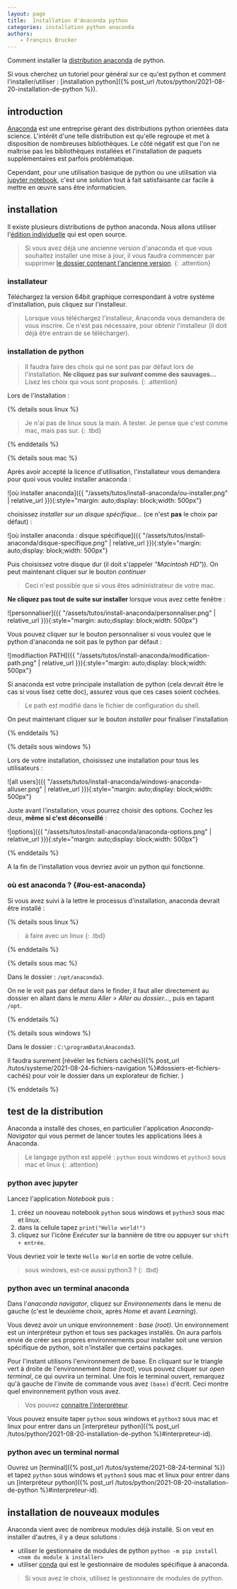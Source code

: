 ```yaml
---
layout: page
title:  Installation d'Anaconda python
categories: installation python anaconda
authors: 
    - François Brucker
---
```


Comment installer la [distribution anaconda](https://www.anaconda.com/) de python.

<!--more-->

Si vous cherchez un tutoriel pour général sur ce qu'est python et comment l'installer/utiliser : [installation python]({% post_url /tutos/python/2021-08-20-installation-de-python %}).

## introduction

[Anaconda](https://www.anaconda.com/) est une entreprise gérant des distributions python orientées data science. L'intérêt d'une telle distribution est qu'elle regroupe et met à disposition de nombreuses bibliothèques. Le côté négatif est que l'on ne maîtrise pas les bibliothèques installées et l'installation de paquets supplémentaires est parfois problématique.

Cependant, pour une utilisation basique de python ou une utilisation via [jupyter notebook](https://jupyter.org/), c'est une solution tout à fait satisfaisante car facile à mettre en œuvre sans être informaticien.

## installation

Il existe plusieurs distributions de python anaconda. Nous allons utiliser l'[édition individuelle](https://www.anaconda.com/products/individual) qui est open source.

> Si vous avez déjà une ancienne version d'anaconda et que vous souhaitez installer une mise à jour, il vous faudra commencer par supprimer [le dossier contenant l'ancienne version](#ou-est-anaconda).
{: .attention}

### installateur

 Téléchargez la version 64bit graphique correspondant à votre système d'installation, puis cliquez sur l'installeur.

 > Lorsque vous téléchargez l'installeur, Anaconda vous demandera de vous inscrire. Ce n'est pas nécessaire, pour obtenir l'installeur (il doit déjà être entrain de se télécharger).

### installation de python

> Il faudra faire des choix qui ne sont pas par défaut lors de l'installation.
> **Ne cliquez pas sur *suivant* comme des sauvages...** Lisez les choix qui vous sont proposés.
{: .attention}

Lors de l'installation :

{% details sous linux %}

> Je n'ai pas de linux sous la main. A tester.
> Je pense que c'est comme mac, mais pas sur.
{: .tbd}

{% enddetails %}

{% details sous mac %}

Après avoir accepté la licence d'utilisation, l'installateur vous demandera pour quoi vous voulez installer anaconda :

![où installer anaconda]({{ "/assets/tutos/install-anaconda/ou-installer.png" | relative_url }}){:style="margin: auto;display: block;width: 500px"}

choisissez *installer sur un disque spécifique...* (ce n'est **pas** le choix par défaut) :

![où installer anaconda : disque spécifique]({{ "/assets/tutos/install-anaconda/disque-specifique.png" | relative_url }}){:style="margin: auto;display: block;width: 500px"}

Puis choisissez votre disque dur (il doit s'(appeler *"Macintosh HD"*)). On peut maintenant cliquer sur le bouton *continuer*

> Ceci n'est possible que si vous êtes administrateur de votre mac.

**Ne cliquez pas tout de suite sur installer** lorsque vous avez cette fenêtre :

![personnaliser]({{ "/assets/tutos/install-anaconda/personnaliser.png" | relative_url }}){:style="margin: auto;display: block;width: 500px"}

Vous pouvez cliquer sur le bouton personnaliser si vous voulez que le python d'anaconda ne soit pas le python par défaut :

![modifiaction PATH]({{ "/assets/tutos/install-anaconda/modification-path.png" | relative_url }}){:style="margin: auto;display: block;width: 500px"}

Si anaconda est votre principale installation de python (cela devrait être le cas si vous lisez cette doc), assurez vous que ces cases soient cochées.

> Le path est modifié dans le fichier de configuration du shell.

On peut maintenant cliquer sur le bouton *installer* pour finaliser l'installation

{% enddetails %}

{% details sous windows %}

Lors de votre installation, choisissez une installation pour tous les utilisateurs :

![all users]({{ "/assets/tutos/install-anaconda/windows-anaconda-alluser.png" | relative_url }}){:style="margin: auto;display: block;width: 500px"}

Juste avant l'installation, vous pourrez choisir des options. Cochez les deux, **même si c'est déconseillé** :

![options]({{ "/assets/tutos/install-anaconda/anaconda-options.png" | relative_url }}){:style="margin: auto;display: block;width: 500px"}

{% enddetails %}

A la fin de l'installation vous devriez avoir un python qui fonctionne.

### où est anaconda ? {#ou-est-anaconda}

Si vous avez suivi à la lettre le processus d'installation, anaconda devrait être installé :

{% details sous linux %}

> à faire avec un linux
{: .tbd}

{% enddetails %}

{% details sous mac %}

Dans le dossier : `/opt/anaconda3`.

On ne le voit pas par défaut dans le finder, il faut aller directement au dossier en allant dans le *menu Aller > Aller au dossier...*, puis en tapant `/opt`.

{% enddetails %}

{% details sous windows %}

Dans le dossier : `C:\programData\Anaconda3`.

Il faudra surement [révéler les fichiers cachés]({% post_url /tutos/systeme/2021-08-24-fichiers-navigation %}#dossiers-et-fichiers-cachés) pour voir le dossier dans un explorateur de fichier.
)

{% enddetails %}

## test de la distribution

Anaconda a installé des choses, en particulier l'application *Anaconda-Navigator* qui vous permet de lancer toutes les applications liées à Anaconda.

> Le langage python est appelé : `python` sous windows et `python3` sous mac et linux
{: .attention}

### python avec jupyter

Lancez l'application *Notebook* puis :

  1. créez un nouveau notebook `python` sous windows et `python3` sous mac et linux.
  2. dans la cellule tapez `print("Hello world!")`
  3. cliquez sur l'icône *Exécuter* sur la bannière de titre ou appuyer sur `shift + entrée`.
  
Vous devriez voir le texte `Hello World` en sortie de votre cellule.

> sous windows, est-ce aussi python3 ?
{: .tbd}

### python avec un terminal anaconda

Dans l'*anaconda navigator*, cliquez sur *Environnements* dans le menu de gauche (c'est le deuxième choix, après *Home* et avant *Learning*).

Vous devez avoir un unique environnement : *base (root)*. Un environnement est un interpréteur python et tous ses packages installés. On aura parfois envie de créer ses propres environnements pour installer soit une version spécifique de python, soit n'installer que certains packages.

Pour l'instant utilisons l'environnement de base. En cliquant sur le triangle vert à droite de l'environnement *base (root)*, vous pouvez cliquer sur *open terminal*, ce qui ouvrira un terminal. Une fois le terminal ouvert, remarquez qu'à gauche de l'invite de commande vous avez `(base)` d'écrit. Ceci montre quel environnement python vous avez.

> Vos pouvez [connaitre l'interpréteur](https://docs.anaconda.com/anaconda/user-guide/tasks/integration/python-path/).

Vous pouvez ensuite taper `python` sous windows et `python3` sous mac et linux pour entrer dans un [interpréteur python]({% post_url /tutos/python/2021-08-20-installation-de-python %}#interpreteur-id).

### python avec un terminal normal

Ouvrez un [terminal]({% post_url /tutos/systeme/2021-08-24-terminal %}) et tapez `python` sous windows et `python3` sous mac et linux pour entrer dans un [interpréteur python]({% post_url /tutos/python/2021-08-20-installation-de-python %}#interpreteur-id).

## installation de nouveaux modules

Anaconda vient avec de nombreux modules déjà installé. Si on veut en installer d'autres, il y a deux solutions :

* utiliser le gestionnaire de modules de python `python -m pip install <nom du module à installer>`
* utiliser [conda](https://conda.io/projects/conda/en/latest/user-guide/index.html) qui est le gestionnaire de modules spécifique à anaconda.

> Si vous avez le choix, utilisez le gestionnaire de modules de python.
